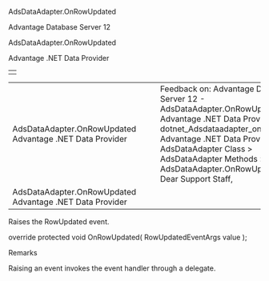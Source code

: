 AdsDataAdapter.OnRowUpdated




Advantage Database Server 12  

AdsDataAdapter.OnRowUpdated

Advantage .NET Data Provider

|  |
| --- |
|  |

|  |  |  |  |  |
| --- | --- | --- | --- | --- |
| AdsDataAdapter.OnRowUpdated  Advantage .NET Data Provider |  |  | Feedback on: Advantage Database Server 12 - AdsDataAdapter.OnRowUpdated Advantage .NET Data Provider dotnet\_Adsdataadapter\_onrowupdated Advantage .NET Data Provider > AdsDataAdapter Class > AdsDataAdapter Methods > AdsDataAdapter.OnRowUpdated / Dear Support Staff, |  |
| AdsDataAdapter.OnRowUpdated  Advantage .NET Data Provider |  |  |  |  |

Raises the RowUpdated event.

override protected void OnRowUpdated( RowUpdatedEventArgs value );

Remarks

Raising an event invokes the event handler through a delegate.
